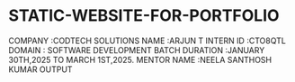 # STATIC-WEBSITE-FOR-PORTFOLIO
COMPANY :CODTECH SOLUTIONS 
NAME :ARJUN T 
INTERN ID :CTO8QTL
DOMAIN : SOFTWARE DEVELOPMENT 
BATCH DURATION :JANUARY 30TH,2025 TO MARCH 1ST,2025.
MENTOR NAME :NEELA SANTHOSH KUMAR 
OUTPUT 
